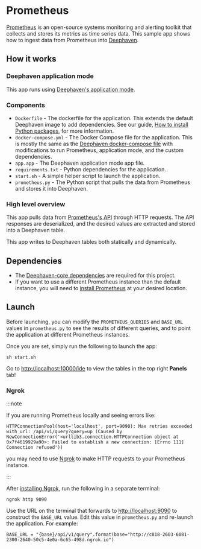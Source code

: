 # Prometheus

[Prometheus](https://prometheus.io/) is an open-source systems monitoring and alerting toolkit that collects and stores its metrics as time series data. This sample app shows how to ingest data from Prometheus into [Deephaven](https://deephaven.io/).

## How it works

### Deephaven application mode

This app runs using [Deephaven's application mode](https://deephaven.io/core/docs/how-to-guides/app-mode/).

### Components

* `Dockerfile` - The dockerfile for the application. This extends the default Deephaven image to add dependencies. See our guide, [How to install Python packages](https://deephaven.io/core/docs/how-to-guides/install-python-packages/#add-packages-to-a-custom-docker-image), for more information.
* `docker-compose.yml` - The Docker Compose file for the application. This is mostly the same as the [Deephaven docker-compose file](https://raw.githubusercontent.com/deephaven/deephaven-core/main/containers/python-examples/docker-compose.yml) with modifications to run Prometheus, application mode, and the custom dependencies.
* `app.app` - The Deephaven application mode app file.
* `requirements.txt` - Python dependencies for the application.
* `start.sh` - A simple helper script to launch the application.
* `prometheus.py` - The Python script that pulls the data from Prometheus and stores it into Deephaven.

### High level overview

This app pulls data from [Prometheus's API](https://prometheus.io/docs/prometheus/latest/querying/api/) through HTTP requests. The API responses are deserialized, and the desired values are extracted and stored into a Deephaven table.

This app writes to Deephaven tables both statically and dynamically.

## Dependencies

* The [Deephaven-core dependencies](https://github.com/deephaven/deephaven-core#required-dependencies) are required for this project.
* If you want to use a different Prometheus instance than the default instance, you will need to [install Prometheus](https://prometheus.io/docs/prometheus/latest/installation/) at your desired location.

## Launch

Before launching, you can modify the `PROMETHEUS_QUERIES` and `BASE_URL` values in `prometheus.py` to see the results of different queries, and to point the application at different Prometheus instances.

Once you are set, simply run the following to launch the app:

```
sh start.sh
```

Go to [http://localhost:10000/ide](http://localhost:10000/ide) to view the tables in the top right **Panels** tab!

### Ngrok


:::note

If you are running Prometheus locally and seeing errors like:

```
HTTPConnectionPool(host='localhost', port=9090): Max retries exceeded with url: /api/v1/query?query=up (Caused by NewConnectionError('<urllib3.connection.HTTPConnection object at 0x7f4619929a90>: Failed to establish a new connection: [Errno 111] Connection refused'))
```

you may need to use [Ngrok](https://ngrok.com/) to make HTTP requests to your Prometheus instance. 

:::

After [installing Ngrok](https://ngrok.com/download), run the following in a separate terminal:

```
ngrok http 9090
```

Use the URL on the terminal that forwards to <http://localhost:9090> to construct the `BASE_URL` value. Edit this value in `prometheus.py` and re-launch the application. For example:

```
BASE_URL = "{base}/api/v1/query".format(base="http://c818-2603-6081-2300-2640-50c5-4e0a-6c65-498d.ngrok.io")
```
